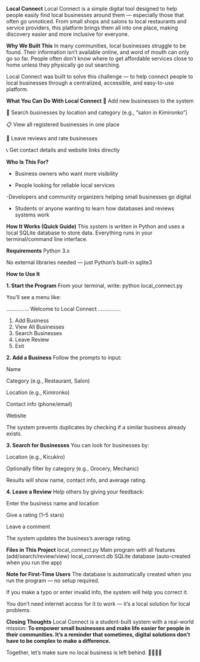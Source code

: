**Local Connect**
Local Connect is a simple digital tool designed to help people easily find local businesses around them — especially those that often go unnoticed. From small shops and salons to local restaurants and service providers, this platform brings them all into one place, making discovery easier and more inclusive for everyone.

**Why We Built This**
In many communities, local businesses struggle to be found. Their information isn’t available online, and word of mouth can only go so far. People often don't know where to get affordable services close to home unless they physically go out searching.

Local Connect was built to solve this challenge — to help connect people to local businesses through a centralized, accessible, and easy-to-use platform.

**What You Can Do With Local Connect**
🏪 Add new businesses to the system

🔎 Search businesses by location and category (e.g., “salon in Kimironko”)

📋 View all registered businesses in one place

🌟 Leave reviews and rate businesses

📞 Get contact details and website links directly

**Who Is This For?**
- Business owners who want more visibility

- People looking for reliable local services

 -Developers and community organizers helping small businesses go digital

- Students or anyone wanting to learn how databases and reviews systems work

**How It Works (Quick Guide)**
This system is written in Python and uses a local SQLite database to store data. Everything runs in your terminal/command line interface.

**Requirements**
Python 3.x

No external libraries needed — just Python’s built-in sqlite3

**How to Use It**

**1. Start the Program**
From your terminal, write:
python local_connect.py

You’ll see a menu like:

…………… Welcome to Local Connect ……………
1. Add Business
2. View All Businesses
3. Search Businesses
4. Leave Review
5. Exit

**2. Add a Business**
Follow the prompts to input:

Name

Category (e.g., Restaurant, Salon)

Location (e.g., Kimironko)

Contact info (phone/email)

Website

The system prevents duplicates by checking if a similar business already exists.

**3. Search for Businesses**
You can look for businesses by:

Location (e.g., Kicukiro)

Optionally filter by category (e.g., Grocery, Mechanic)

Results will show name, contact info, and average rating.

**4. Leave a Review**
Help others by giving your feedback:

Enter the business name and location

Give a rating (1–5 stars)

Leave a comment

The system updates the business’s average rating.

**Files in This Project**
local_connect.py	Main program with all features (add/search/review/view)
local_connect.db	SQLite database (auto-created when you run the app)

**Note for First-Time Users**
The database is automatically created when you run the program — no setup required.

If you make a typo or enter invalid info, the system will help you correct it.

You don’t need internet access for it to work — it’s a local solution for local problems.

**Closing Thoughts**
Local Connect is a student-built system with a real-world mission:
**To empower small businesses and make life easier for people in their communities. It’s a reminder that sometimes, digital solutions don’t have to be complex to make a difference.**

Together, let’s make sure no local business is left behind. 🫱🏽‍🫲🏾
